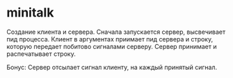 # minitalk

Создание клиента и сервера. Сначала запускается сервер, высвечивает пид процесса. Клиент в аргументах приимает пид сервера и строку, которую передает побитово сигналами серверу. Сервер принимает и распечатывает строку. 

Бонус: Сервер отсылает сигнал клиенту, на каждый принятый сигнал.
